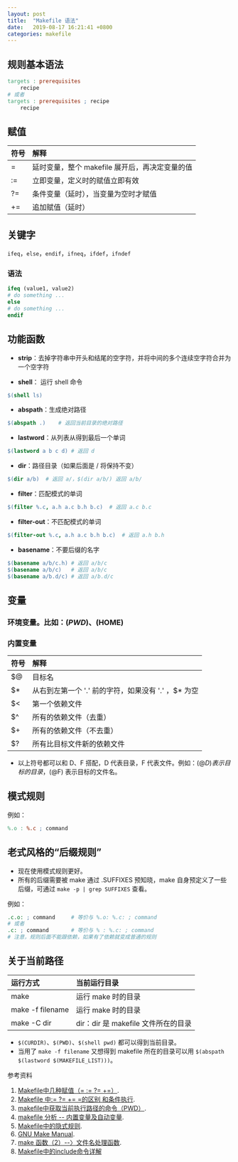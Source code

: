 ```yaml
---
layout: post
title:  "Makefile 语法"
date:   2019-08-17 16:21:41 +0800
categories: makefile
---
```


## 规则基本语法

```makefile
targets : prerequisites
    recipe
# 或者
targets : prerequisites ; recipe
    recipe
```

## 赋值

| 符号 | 解释 |
| :--- | :--- |
| =  | 延时变量，整个 makefile 展开后，再决定变量的值 |
| := | 立即变量，定义时的赋值立即有效 |
| ?= | 条件变量（延时），当变量为空时才赋值 |
| += | 追加赋值（延时） |

## 关键字

`ifeq`，`else`，`endif`，`ifneq`，`ifdef`，`ifndef`

### 语法

```makefile
ifeq (value1, value2)
# do something ...
else
# do something ...
endif
```

## 功能函数

- **strip**：去掉字符串中开头和结尾的空字符，并将中间的多个连续空字符合并为一个空字符

- **shell**： 运行 shell 命令

```makefile
$(shell ls)
````

- **abspath**：生成绝对路径

```makefile
$(abspath .)    # 返回当前目录的绝对路径
```

- **lastword**：从列表从得到最后一个单词

```makefile
$(lastword a b c d) # 返回 d
```

- **dir**：路径目录（如果后面是 / 将保持不变）

```makefile
$(dir a/b)  # 返回 a/，$(dir a/b/) 返回 a/b/
```

- **filter**：匹配模式的单词

```makefile
$(filter %.c, a.h a.c b.h b.c)  # 返回 a.c b.c
```

- **filter-out**：不匹配模式的单词

```makefile
$(filter-out %.c, a.h a.c b.h b.c)  # 返回 a.h b.h
```

- **basename**：不要后缀的名字

```makefile
$(basename a/b/c.h) # 返回 a/b/c
$(basename a/b/c)   # 返回 a/b/c
$(basename a/b.d/c) # 返回 a/b.d/c
```

## 变量

### 环境变量。比如：$(PWD)、$(HOME)

### 内置变量

| 符号 | 解释 |
| :--- | :--- |
| $@ | 目标名 |
| $* | 从右到左第一个 '.' 前的字符，如果没有 '.' ，$* 为空 |
| $< | 第一个依赖文件 |
| $^ | 所有的依赖文件（去重） |
| $+ | 所有的依赖文件（不去重） |
| $? | 所有比目标文件新的依赖文件 |

- 以上符号都可以和 D、F 搭配，D 代表目录，F 代表文件。例如：$(@D) 表示目标的目录，$(@F) 表示目标的文件名。

## 模式规则

例如：

```makefile
%.o : %.c ; command
```

## 老式风格的“后缀规则”

- 现在使用模式规则更好。
- 所有的后缀需要被 make 通过 .SUFFIXES 预知晓，make 自身预定义了一些后缀，可通过 `make -p | grep SUFFIXES` 查看。

例如：

```makefile
.c.o: ; command     # 等价与 %.o: %.c: ; command
# 或者
.c: ; command       # 等价与 % : %.c: ; command
# 注意，规则后面不能跟依赖，如果有了依赖就变成普通的规则
```

## 关于当前路径

| 运行方式 | 当前运行目录 |
| :--- | :---|
| make | 运行 make 时的目录 |
| make -f filename | 运行 make 时的目录 |
| make -C dir | dir：dir 是 makefile 文件所在的目录 |

- `$(CURDIR)`、`$(PWD)`、`$(shell pwd)` 都可以得到当前目录。
- 当用了 `make -f filename` 又想得到 makefile 所在的目录可以用 `$(abspath $(lastword $(MAKEFILE_LIST)))`。

参考资料

1. [Makefile中几种赋值（= := ?= +=）](https://blog.csdn.net/u011676475/article/details/72828603).
2. [Makefile 中:= ?= += =的区别 和条件执行](https://blog.csdn.net/hanglinux/article/details/40148883).
3. [makefile中获取当前执行路径的命令（PWD）](https://blog.csdn.net/fhb1922702569/article/details/81558797).
4. [makefile 分析 -- 内置变量及自动变量](https://blog.csdn.net/hejinjing_tom_com/article/details/40781787).
5. [Makefile中的隐式规则](https://www.cnblogs.com/wushangqi/p/3748476.html).
6. [GNU Make Manual](https://www.gnu.org/software/make/manual/).
7. [make 函数（2）--〉文件名处理函数](https://blog.csdn.net/yejing_utopia/article/details/40017157).
8. [Makefile中的include命令详解](https://www.cnblogs.com/cuckoos/articles/5049984.html)
